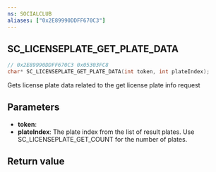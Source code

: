 ```yaml
---
ns: SOCIALCLUB
aliases: ["0x2E89990DDFF670C3"]
---
```

## SC_LICENSEPLATE_GET_PLATE_DATA

```c
// 0x2E89990DDFF670C3 0x05303FC8
char* SC_LICENSEPLATE_GET_PLATE_DATA(int token, int plateIndex);
```

Gets license plate data related to the get license plate info request

## Parameters
* **token**: 
* **plateIndex**: The plate index from the list of result plates. Use SC_LICENSEPLATE_GET_COUNT for the number of plates.

## Return value
